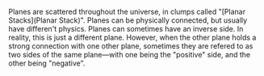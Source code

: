 Planes are scattered throughout the universe, in clumps called "[Planar Stacks](Planar Stack)". Planes can be physically connected, but usually have differen't physics. Planes can sometimes have an inverse side. In reality, this is just a different plane. However, when the other plane holds a strong connection with one other plane, sometimes they are refered to as two sides of the same plane—with one being the "positive" side, and the other being "negative".